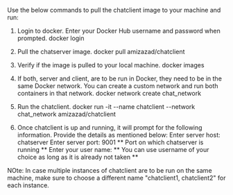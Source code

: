 Use the below commands to pull the chatclient image to your machine and run:

1. Login to docker. Enter your Docker Hub username and password when prompted.
   docker login

2. Pull the chatserver image.
   docker pull amizazad/chatclient

3. Verify if the image is pulled to your local machine.
   docker images

4. If both, server and client, are to be run in Docker, they need to be in the same Docker network.
   You can create a custom network and run both containers in that network.
   docker network create chat_network

5. Run the chatclient.
   docker run -it --name chatclient --network chat_network amizazad/chatclient

6. Once chatclient is up and running, it will prompt for the following information. Provide the details as mentioned below:
   Enter server host:
    chatserver
   Enter server port: 
     9001
     ** Port on which chatserver is running **
   Enter your user name:
     ** You can use username of your choice as long as it is already not taken **

NOte: In case multiple instances of chatclient are to be run on the same machine, make sure to choose a different name "chatclient1, chatclient2" for each instance.
